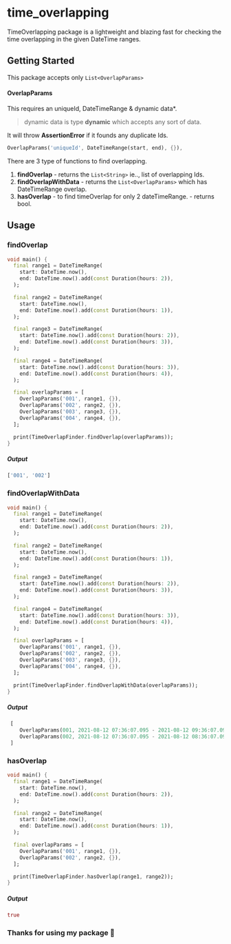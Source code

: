 # time_overlapping

TimeOverlapping package is a lightweight and blazing fast for checking the time overlapping in the given DateTime ranges.


## Getting Started

This package accepts only `List<OverlapParams>` 

#### OverlapParams
This requires an uniqueId, DateTimeRange & dynamic data*.
> dynamic data is type **dynamic** which accepts any sort of data.

It will throw **AssertionError** if it founds any duplicate Ids.
```dart
OverlapParams('uniqueId', DateTimeRange(start, end), {}),
```

There are 3 type of functions to find overlapping.
1. **findOverlap**  - returns the `List<String>` ie.., list of overlapping Ids.
2. **findOverlapWithData** - returns the `List<OverlapParams>` which has DateTimeRange overlap.
3. **hasOverlap** - to find timeOverlap for only 2 dateTimeRange. - returns bool.

## Usage
### findOverlap

```dart
void main() {
  final range1 = DateTimeRange(
    start: DateTime.now(),
    end: DateTime.now().add(const Duration(hours: 2)),
  );

  final range2 = DateTimeRange(
    start: DateTime.now(),
    end: DateTime.now().add(const Duration(hours: 1)),
  );

  final range3 = DateTimeRange(
    start: DateTime.now().add(const Duration(hours: 2)),
    end: DateTime.now().add(const Duration(hours: 3)),
  );

  final range4 = DateTimeRange(
    start: DateTime.now().add(const Duration(hours: 3)),
    end: DateTime.now().add(const Duration(hours: 4)),
  );

  final overlapParams = [
    OverlapParams('001', range1, {}),
    OverlapParams('002', range2, {}),
    OverlapParams('003', range3, {}),
    OverlapParams('004', range4, {}),
  ];

  print(TimeOverlapFinder.findOverlap(overlapParams));
}
```
##### Output
```dart
['001', '002']
```

### findOverlapWithData

```dart
void main() {
  final range1 = DateTimeRange(
    start: DateTime.now(),
    end: DateTime.now().add(const Duration(hours: 2)),
  );

  final range2 = DateTimeRange(
    start: DateTime.now(),
    end: DateTime.now().add(const Duration(hours: 1)),
  );

  final range3 = DateTimeRange(
    start: DateTime.now().add(const Duration(hours: 2)),
    end: DateTime.now().add(const Duration(hours: 3)),
  );

  final range4 = DateTimeRange(
    start: DateTime.now().add(const Duration(hours: 3)),
    end: DateTime.now().add(const Duration(hours: 4)),
  );

  final overlapParams = [
    OverlapParams('001', range1, {}),
    OverlapParams('002', range2, {}),
    OverlapParams('003', range3, {}),
    OverlapParams('004', range4, {}),
  ];

  print(TimeOverlapFinder.findOverlapWithData(overlapParams));
}
```
##### Output
```dart
 [
    OverlapParams(001, 2021-08-12 07:36:07.095 - 2021-08-12 09:36:07.095, {}),
    OverlapParams(002, 2021-08-12 07:36:07.095 - 2021-08-12 08:36:07.095, {})
 ]
```

### hasOverlap

```dart
void main() {
  final range1 = DateTimeRange(
    start: DateTime.now(),
    end: DateTime.now().add(const Duration(hours: 2)),
  );

  final range2 = DateTimeRange(
    start: DateTime.now(),
    end: DateTime.now().add(const Duration(hours: 1)),
  );

  final overlapParams = [
    OverlapParams('001', range1, {}),
    OverlapParams('002', range2, {}),
  ];

  print(TimeOverlapFinder.hasOverlap(range1, range2));
}
```

##### Output
```dart
true
```

### Thanks for using my package 🙏
